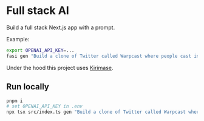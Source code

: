 # Full stack AI

Build a full stack Next.js app with a prompt.

Example:

```bash
export OPENAI_API_KEY=...
fasi gen "Build a clone of Twitter called Warpcast where people cast instead of tweet. Use GitHub for log in."
```

Under the hood this project uses [Kirimase](https://github.com/nicoalbanese/kirimase).

## Run locally

```bash
pnpm i
# set OPENAI_API_KEY in .env
npx tsx src/index.ts gen "Build a clone of Twitter called Warpcast where people cast instead of tweet. Use GitHub for log in."
```
